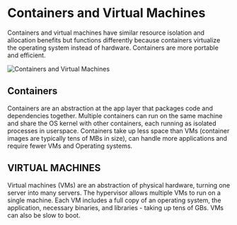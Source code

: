# Containers and Virtual Machines

Containers and virtual machines have similar resource isolation and allocation benefits but functions differently because containers virtualize the operating system instead of hardware. Containers are more portable and efficient.

![Containers and Virtual Machines](https://raw.githubusercontent.com/timshingyu/docker-guide/master/images/containers-and-virtual-machines.png)

## Containers

Containers are an abstraction at the app layer that packages code and dependencies together. Multiple containers can run on the same machine and share the OS kernel with other containers, each running as isolated processes in userspace. Containers take up less space than VMs (container images are typically tens of MBs in size), can handle more applications and require fewer VMs and Operating systems.

## VIRTUAL MACHINES

Virtual machines (VMs) are an abstraction of physical hardware, turning one server into many servers. The hypervisor allows multiple VMs to run on a single machine. Each VM includes a full copy of an operating system, the application, necessary binaries, and libraries - taking up tens of GBs. VMs can also be slow to boot.